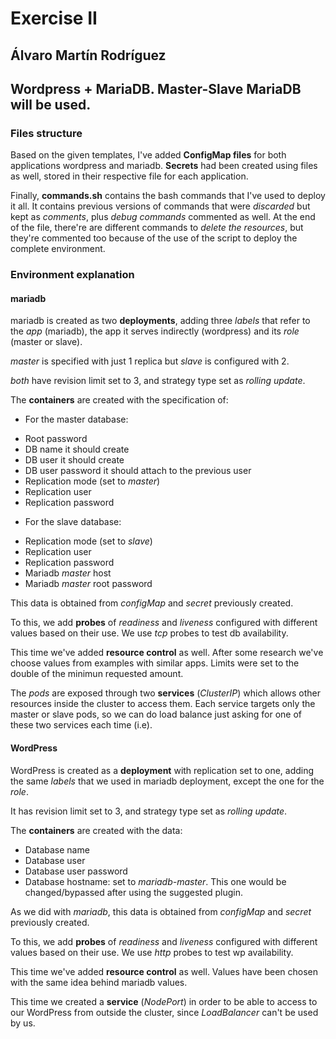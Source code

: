 # Exercise II

## Álvaro Martín Rodríguez
## Wordpress + MariaDB. Master-Slave MariaDB will be used.

### Files structure

Based on the given templates, I've added **ConfigMap files** for both applications
wordpress and mariadb. **Secrets** had been created using files as well, stored
in their respective file for each application.

Finally, **commands.sh** contains the bash commands that I've used to deploy it
all. It contains previous versions of commands that were _discarded_ but kept as
_comments_, plus _debug commands_ commented as well. At the end of the file,
there're are different commands to _delete the resources_, but they're
commented too because of the use of the script to deploy the complete
environment.

### Environment explanation

#### mariadb

mariadb is created as two **deployments**, adding three
_labels_ that refer to the _app_ (mariadb), the app it serves indirectly
(wordpress) and its _role_ (master or slave).

_master_ is specified with just 1 replica but _slave_ is configured with 2.

_both_ have revision limit set to 3, and strategy type set as _rolling update_.

The **containers** are created with the specification of:

+ For the master database:
- Root password
- DB name it should create
- DB user it should create
- DB user password it should attach to the previous user
- Replication mode (set to _master_)
- Replication user
- Replication password

+ For the slave database:
- Replication mode (set to _slave_)
- Replication user
- Replication password
- Mariadb _master_ host
- Mariadb _master_ root password

This data is obtained from _configMap_ and _secret_ previously created.

To this, we add **probes** of _readiness_ and _liveness_ configured with
different values based on their use. We use _tcp_ probes to test db availability.

This time we've added **resource control** as well. After some
research we've choose values from examples with similar apps. Limits
were set to the double of the minimun requested amount.

The _pods_ are exposed through two **services** (_ClusterIP_) which allows other
resources inside the cluster to access them. Each service targets
only the master or slave pods, so we can do load balance just asking for one of
these two services each time (i.e).

#### WordPress

WordPress is created as a **deployment** with replication set to one, adding
the same _labels_ that we used in mariadb deployment, except the one
for the _role_.

It has revision limit set to 3, and strategy type set as _rolling update_.

The **containers** are created with the data:
- Database name
- Database user
- Database user password
- Database hostname: set to _mariadb-master_. This one would be changed/bypassed after
using the suggested plugin.

As we did with _mariadb_, this data is obtained from _configMap_ and _secret_
previously created.

To this, we add **probes** of _readiness_ and _liveness_ configured with
different values based on their use. We use _http_ probes to test wp availability.

This time we've added **resource control** as well. Values have been chosen
with the same idea behind mariadb values.

This time we created a **service** (_NodePort_) in order to be able to access to
our WordPress from outside the cluster, since _LoadBalancer_ can't be used by us.